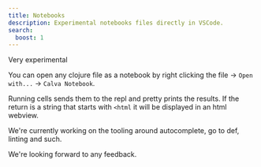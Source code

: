 ```yaml
---
title: Notebooks
description: Experimental notebooks files directly in VSCode.
search:
  boost: 1
---
```


Very experimental

You can open any clojure file as a notebook by right clicking the file -> `Open with...` -> `Calva Notebook`.

Running cells sends them to the repl and pretty prints the results. If the return is a string that starts with `<html` it will be displayed in an html webview.

We're currently working on the tooling around autocomplete, go to def, linting and such.

We're looking forward to any feedback.
